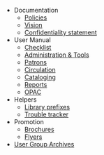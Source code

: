 <!-- docs/_sidebar.md -->

- Documentation
  - [Policies](policies)
  - [Vision](vision)
  - [Confidentiality statement](confidentiality)
- User Manual
  - [Checklist](checklist)
  - [Administration & Tools](administration)
  - [Patrons](patrons)
  - [Circulation](circulation)
  - [Cataloging](cataloging)
  - [Reports](reports)
  - [OPAC](opac)
- Helpers
  - [Library prefixes](prefixes)
  - [Trouble tracker](troubletracker)
- Promotion
  - [Brochures](brochures)
  - [Flyers](flyers)
- [User Group Archives](usergrouparchives) 
